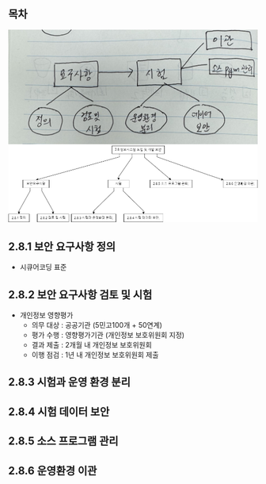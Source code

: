 ## 목차

![2.8 정보시스템 도입 및 보안관리](./image/2-8-1.jpg)
![2.8 정보시스템 도입 및 보안관리](./image/2.8.png)

## 2.8.1 보안 요구사항 정의

- 시큐어코딩 표준

## 2.8.2 보안 요구사항 검토 및 시험

- 개인정보 영향평가
    - 의무 대상 : 공공기관 (5민고100개 + 50연계)
    - 평가 수행 : 영향평가기관 (개인정보 보호위원회 지정)
    - 결과 제출 : 2개월 내 개인정보 보호위원회
    - 이행 점검 : 1년 내 개인정보 보호위원회 제출

## 2.8.3 시험과 운영 환경 분리

## 2.8.4 시험 데이터 보안

## 2.8.5 소스 프로그램 관리

## 2.8.6 운영환경 이관